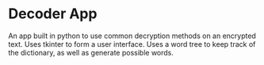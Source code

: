 # Decoder App
An app built in python to use common decryption methods on an encrypted text.  Uses tkinter to form a user interface.  Uses a word tree to keep track of the dictionary, as well as generate possible words.
